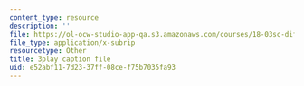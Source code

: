 ```yaml
---
content_type: resource
description: ''
file: https://ol-ocw-studio-app-qa.s3.amazonaws.com/courses/18-03sc-differential-equations-fall-2011/e52abf117d2337ff08cef75b7035fa93_R_8beV_gXHc.srt
file_type: application/x-subrip
resourcetype: Other
title: 3play caption file
uid: e52abf11-7d23-37ff-08ce-f75b7035fa93
---
```

